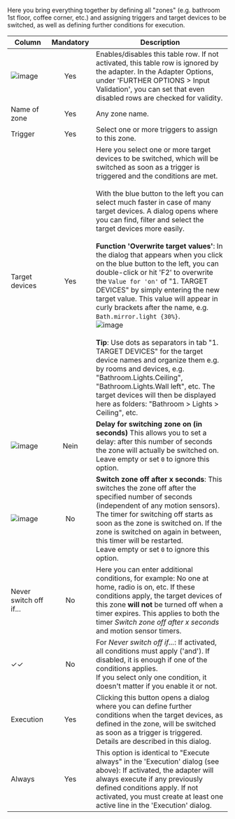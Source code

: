 Here you bring everything together by defining all "zones" (e.g. bathroom 1st floor, coffee corner, etc.) and assigning triggers and target devices to be switched, as well as defining further conditions for execution.

| Column | Mandatory | Description |
|----------|:------------:|-------|
| ![image](https://github.com/Mic-M/ioBroker.smartcontrol/blob/master/admin/doc-md/img/check_box-24px.svg?raw=true) |  Yes   | Enables/disables this table row. If not activated, this table row is ignored by the adapter. In the Adapter Options, under 'FURTHER OPTIONS > Input Validation', you can set that even disabled rows are checked for validity. |
| Name of zone | Yes | Any zone name. |
| Trigger | Yes | Select one or more triggers to assign to this zone. |
| Target devices | Yes | Here you select one or more target devices to be switched, which will be switched as soon as a trigger is triggered and the conditions are met.<br><br>With the blue button to the left you can select much faster in case of many target devices. A dialog opens where you can find, filter and select the target devices more easily.<br><br>**Function 'Overwrite target values'**: In the dialog that appears when you click on the blue button to the left, you can double-click or hit 'F2' to overwrite the `Value for 'on'` of "1. TARGET DEVICES" by simply entering the new target value. This value will appear in curly brackets after the name, e.g. `Bath.mirror.light {30%}`.<br>![image](https://github.com/Mic-M/ioBroker.smartcontrol/blob/master/admin/doc-md/img/table-zones_select-target-devices-overwrite.gif?raw=true)<br><br>**Tip**: Use dots as separators in tab "1. TARGET DEVICES" for the target device names and organize them e.g. by rooms and devices, e.g. "Bathroom.Lights.Ceiling", "Bathroom.Lights.Wall left", etc. The target devices will then be displayed here as folders: "Bathroom > Lights > Ceiling", etc. |
| ![image](https://github.com/Mic-M/ioBroker.smartcontrol/blob/master/admin/doc-md/img/timelapse-24px.svg?raw=true)|  Nein   | **Delay for switching zone on (in seconds)** This allows you to set a delay: after this number of seconds the zone will actually be switched on.<br>Leave empty or set `0` to ignore this option. |
| ![image](https://github.com/Mic-M/ioBroker.smartcontrol/blob/master/admin/doc-md/img/timer-24px.svg?raw=true) | No | **Switch zone off after x seconds**: This switches the zone off after the specified number of seconds (independent of any motion sensors). The timer for switching off starts as soon as the zone is switched on. If the zone is switched on again in between, this timer will be restarted.<br>Leave empty or set `0` to ignore this option. |
| Never switch off if... | No | Here you can enter additional conditions, for example: No one at home, radio is on, etc. If these conditions apply, the target devices of this zone **will not** be turned off when a timer expires. This applies to both the timer *Switch zone off after x seconds* and motion sensor timers. |
| ✓✓ | No | For *Never switch off if...*: If activated, all conditions must apply ('and'). If disabled, it is enough if one of the conditions applies.<br>If you select only one condition, it doesn't matter if you enable it or not.|
| Execution | Yes | Clicking this button opens a dialog where you can define further conditions when the target devices, as defined in the zone, will be switched as soon as a trigger is triggered. Details are described in this dialog. |
| Always | Yes | This option is identical to "Execute always" in the 'Execution' dialog (see above): If activated, the adapter will always execute if any previously defined conditions apply. If not activated, you must create at least one active line in the 'Execution' dialog. |